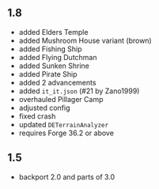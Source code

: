 ## 1.8
* added Elders Temple
* added Mushroom House variant (brown)
* added Fishing Ship
* added Flying Dutchman
* added Sunken Shrine
* added Pirate Ship
* added 2 advancements
* added `it_it.json` (#21 by Zano1999)
* overhauled Pillager Camp
* adjusted config
* fixed crash
* updated `DETerrainAnalyzer`
* requires Forge 36.2 or above

## 1.5
* backport 2.0 and parts of 3.0